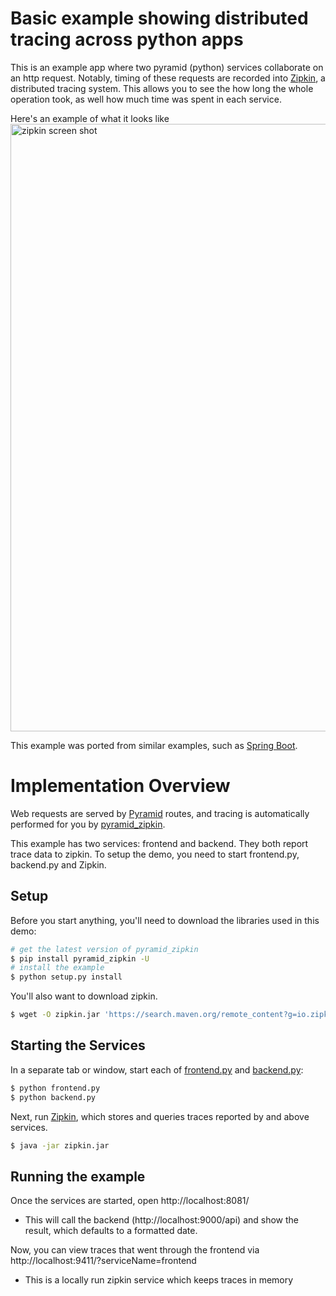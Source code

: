 # Basic example showing distributed tracing across python apps
This is an example app where two pyramid (python) services collaborate on an http request. Notably, timing of these requests are recorded into [Zipkin](http://zipkin.io/), a distributed tracing system. This allows you to see the how long the whole operation took, as well how much time was spent in each service.

Here's an example of what it looks like
<img width="972" alt="zipkin screen shot" src="https://cloud.githubusercontent.com/assets/64215/19347100/bf76a270-9179-11e6-80bb-bd6ccfe7f7f4.png">

This example was ported from similar examples, such as [Spring Boot](https://github.com/openzipkin/sleuth-webmvc-example).

# Implementation Overview

Web requests are served by [Pyramid](http://www.pylonsproject.org/) routes, and tracing is automatically performed for you by [pyramid_zipkin](https://github.com/Yelp/pyramid_zipkin).

This example has two services: frontend and backend. They both report trace data to zipkin. To setup the demo, you need to start frontend.py, backend.py and Zipkin.

## Setup

Before you start anything, you'll need to download the libraries used in this demo:
```bash
# get the latest version of pyramid_zipkin
$ pip install pyramid_zipkin -U
# install the example
$ python setup.py install
```

You'll also want to download zipkin.
```bash
$ wget -O zipkin.jar 'https://search.maven.org/remote_content?g=io.zipkin.java&a=zipkin-server&v=LATEST&c=exec'
```

## Starting the Services
In a separate tab or window, start each of [frontend.py](./frontend.py) and [backend.py](./backend.py):
```bash
$ python frontend.py
$ python backend.py
```

Next, run [Zipkin](http://zipkin.io/), which stores and queries traces reported by and above services.

```bash
$ java -jar zipkin.jar
```

## Running the example

Once the services are started, open http://localhost:8081/
* This will call the backend (http://localhost:9000/api) and show the result, which defaults to a formatted date.

Now, you can view traces that went through the frontend via http://localhost:9411/?serviceName=frontend
* This is a locally run zipkin service which keeps traces in memory
